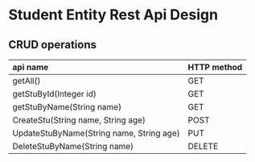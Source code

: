 # Student Entity Rest Api Design
## CRUD operations

| api name                                 | HTTP method |
|:-----------------------------------------|:------------|
 | getAll()                                 | GET         |
| getStuById(Integer id)                   | GET         |
| getStuByName(String name)                | GET         |
| CreateStu(String name, String age)       | POST        |
 | UpdateStuByName(String name, String age) | PUT        |
 | DeleteStuByName(String name)             | DELETE      |     
